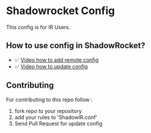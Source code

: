 # Shadowrocket Config

This config is for IR Users.

## How to use config in ShadowRocket?

- ✅ [Video how to add remote config](/help/ShadowRocket.MOV)
- ✅ [Video how to update config](/help/how-to-update-config.MOV)

## Contributing

For contributing to this repo follow :

1. fork repo to your repository
2. add your rules to 'ShadowIR.conf'
3. Send Pull Request for update config